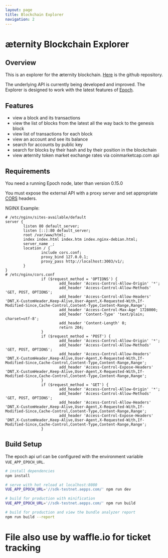 ```yaml
---
layout: page
title: Blockchain Explorer
navigation: 2
---
```


# æternity Blockchain Explorer

## Overview
This is an explorer for the æternity blockchain. [Here](https://github.com/aeternity/aepp-blockchain-explorer) is the github repository.

The underlying API is currently being developed and improved. The Explorer is designed to work with the latest features of [Epoch](https://github.com/aeternity/epoch).

## Features
- view a block and its transactions
- view the list of blocks from the latest all the way back to the genesis block
- view list of transactions for each block
- view an account and see its balance
- search for accounts by public key
- search for blocks by their hash and by their position in the blockchain
- view æternity token market exchange rates via coinmarketcap.com api

## Requirements
You need a running Epoch node, later than version 0.15.0

You must expose the external API with a proxy server and set appropriate [CORS](https://en.wikipedia.org/wiki/Cross-origin_resource_sharing) headers.

NGINX Example:

```
# /etc/nginx/sites-available/default
server {
        listen 80 default_server;
        listen [::]:80 default_server;
        root /var/www/html;
        index index.html index.htm index.nginx-debian.html;
        server_name _;
        location / {
                include cors.conf;
                proxy_bind 127.0.0.1;
                proxy_pass http://localhost:3003/v1/;
        }
}
# /etc/nginx/cors.conf
                if ($request_method = 'OPTIONS') {
                        add_header 'Access-Control-Allow-Origin' '*';
                        add_header 'Access-Control-Allow-Methods' 'GET, POST, OPTIONS';
                        add_header 'Access-Control-Allow-Headers' 'DNT,X-CustomHeader,Keep-Alive,User-Agent,X-Requested-With,If-Modified-Since,Cache-Control,Content-Type,Content-Range,Range';
                        add_header 'Access-Control-Max-Age' 1728000;
                        add_header 'Content-Type' 'text/plain; charset=utf-8';
                        add_header 'Content-Length' 0;
                        return 204;
                }
                if ($request_method = 'POST') {
                        add_header 'Access-Control-Allow-Origin' '*';
                        add_header 'Access-Control-Allow-Methods' 'GET, POST, OPTIONS';
                        add_header 'Access-Control-Allow-Headers' 'DNT,X-CustomHeader,Keep-Alive,User-Agent,X-Requested-With,If-Modified-Since,Cache-Control,Content-Type,Content-Range,Range';
                        add_header 'Access-Control-Expose-Headers' 'DNT,X-CustomHeader,Keep-Alive,User-Agent,X-Requested-With,If-Modified-Since,Cache-Control,Content-Type,Content-Range,Range';
                }
                if ($request_method = 'GET') {
                        add_header 'Access-Control-Allow-Origin' '*';
                        add_header 'Access-Control-Allow-Methods' 'GET, POST, OPTIONS';
                        add_header 'Access-Control-Allow-Headers' 'DNT,X-CustomHeader,Keep-Alive,User-Agent,X-Requested-With,If-Modified-Since,Cache-Control,Content-Type,Content-Range,Range';
                        add_header 'Access-Control-Expose-Headers' 'DNT,X-CustomHeader,Keep-Alive,User-Agent,X-Requested-With,If-Modified-Since,Cache-Control,Content-Type,Content-Range,Range';
                }
```

## Build Setup

The epoch api url can be configured with the environment variable `VUE_APP_EPOCH_URL`.

```bash
# install dependencies
npm install

# serve with hot reload at localhost:8080
VUE_APP_EPOCH_URL='//sdk-testnet.aepps.com/' npm run dev

# build for production with minification
VUE_APP_EPOCH_URL='//sdk-testnet.aepps.com/' npm run build

# build for production and view the bundle analyzer report
npm run build --report
```

# File also use by waffle.io for ticket tracking
